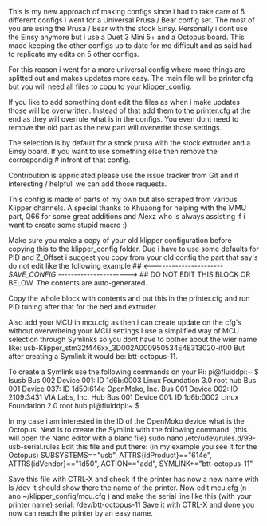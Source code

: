 This is my new approach of making configs since i had to take care of 5 different configs i went for a Universal Prusa / Bear config set.
The most of you are using the Prusa / Bear with the stock Einsy. Personally i dont use the Einsy anymore but i use a Duet 3 Mini 5+ and a Octopus board.
This made keeping the other configs up to date for me difficult and as said had to replicate my edits on 5 other configs.

For this reason i went for a more universal config where more things are splitted out and makes updates more easy.
The main file will be printer.cfg but you will need all files to copu to your klipper_config.

If you like to add something dont edit the files as when i make updates those will be overwritten.
Instead of that add them to the printer.cfg at the end as they will overrule what is in the configs.
You even dont need to remove the old part as the new part will overwrite those settings.

The selection is by default for a stock prusa with the stock extruder and a Einsy board.
If you want to use something else then remove the corrospondig # infront of that config.

Contribution is appriciated please use the issue tracker from Git and if interesting / helpfull we can add those requests.

This config is made of parts of my own but also scraped from various Klipper channels.
A special thanks to Khuaong for helping with the MMU part, Q66 for some great additions and Alexz who is always assisting if i want to create some stupid macro :)

Make sure you make a copy of your old klipper configuration before copying this to the klipper_config folder.
Due i have to use some defaults for PID and Z_Offset i suggest you copy from your old config the part that say's do not edit like the following example
#*# <---------------------- SAVE_CONFIG ---------------------->
#*# DO NOT EDIT THIS BLOCK OR BELOW. The contents are auto-generated.

Copy the whole block with contents and put this in the printer.cfg and run PID tuning after that for the bed and extruder.

Also add your MCU in mcu.cfg as then i can create update on the cfg's without overwriteing your MCU settings
I use a simplified way of MCU selection through Symlinks so you dont have to bother about the wier name like: usb-Klipper_stm32f446xx_3D002A000950534E4E313020-if00
But after creating a Symlink it would be: btt-octopus-11.

To create a Symlink use the following commands on your Pi:
pi@fluiddpi:~ $ lsusb
Bus 002 Device 001: ID 1d6b:0003 Linux Foundation 3.0 root hub
Bus 001 Device 037: ID 1d50:614e OpenMoko, Inc.
Bus 001 Device 002: ID 2109:3431 VIA Labs, Inc. Hub
Bus 001 Device 001: ID 1d6b:0002 Linux Foundation 2.0 root hub
pi@fluiddpi:~ $

In my case i am interested in the ID of the OpenMoko device what is the Octopus.
Next is to create the Symlink with the following command: (this will open the Nano editor with a blanc file)
sudo nano /etc/udev/rules.d/99-usb-serial.rules
Edit this file and put there: (in my example you see it for the Octopus)
SUBSYSTEMS=="usb", ATTRS{idProduct}=="614e",  ATTRS{idVendor}=="1d50", ACTION=="add", SYMLINK+="btt-octopus-11"

Save this file with CTRL-X and check if the printer has now a new name with ls /dev it should show there the name of the printer.
Now edit mcu.cfg (n ano ~/klipper_config/mcu.cfg ) and make the serial line like this (with your printer name)
serial: /dev/btt-octopus-11
Save it with CTRL-X and done you now can reach the printer by an easy name.


